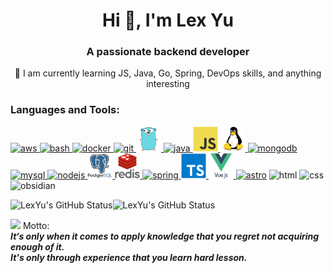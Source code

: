 <h1 align="center">Hi 👋, I'm Lex Yu</h1>
<h3 align="center">A passionate backend developer</h3>
<p align="center">🌱 I am currently learning JS, Java, Go, Spring, DevOps skills, and anything interesting</p>

<h3 align="left">Languages and Tools:</h3>
<p align="left" > <a href="https://aws.amazon.com" target="_blank" rel="noreferrer"> <img src="https://d1yjjnpx0p53s8.cloudfront.net/styles/logo-original-577x577/s3/102017/logo_0.png?ahfjomQ0VKp4nkiMoEHmHxXQZGYBHdpj&itok=Hr4b70AV" alt="aws" width="40" height="40" style=""/> </a> <a href="https://www.gnu.org/software/bash/" target="_blank" rel="noreferrer"> <img src="https://cdn-icons-png.flaticon.com/512/919/919837.png" alt="bash" width="40" height="40"/> </a> <a href="https://www.docker.com/" target="_blank" rel="noreferrer"> <img src="https://cdn-icons-png.flaticon.com/512/919/919853.png" alt="docker" width="40" height="40"/> </a> <a href="https://git-scm.com/" target="_blank" rel="noreferrer"> <img src="https://www.vectorlogo.zone/logos/git-scm/git-scm-icon.svg" alt="git" width="40" height="40"/> </a> <a href="https://golang.org" target="_blank" rel="noreferrer"> <img src="https://raw.githubusercontent.com/devicons/devicon/master/icons/go/go-original.svg" alt="go" width="40" height="40"/> </a> <a href="https://www.java.com" target="_blank" rel="noreferrer"> <img src="https://cdn-icons-png.flaticon.com/512/1183/1183669.png" alt="java" width="40" height="40"/> </a> <a href="https://developer.mozilla.org/en-US/docs/Web/JavaScript" target="_blank" rel="noreferrer"> <img src="https://raw.githubusercontent.com/devicons/devicon/master/icons/javascript/javascript-original.svg" alt="javascript" width="40" height="40"/> </a> <a href="https://www.linux.org/" target="_blank" rel="noreferrer"> <img src="https://raw.githubusercontent.com/devicons/devicon/master/icons/linux/linux-original.svg" alt="linux" width="40" height="40"/> </a> <a href="https://www.mongodb.com/" target="_blank" rel="noreferrer"> <img src="https://img.icons8.com/?size=512&id=74402&format=png" alt="mongodb" width="40" height="40"/> </a> <a href="https://www.mysql.com/" target="_blank" rel="noreferrer"> <img src="https://github.com/TLexYuW/TLexYuW/assets/84486286/433a8840-2e65-4c42-9686-c8b352730013" alt="mysql" width="40" height="40"/> </a> <a href="https://nodejs.org" target="_blank" rel="noreferrer"> <img src="https://cdn-icons-png.flaticon.com/512/919/919825.png" alt="nodejs" width="40" height="40"/> </a> <a href="https://www.postgresql.org" target="_blank" rel="noreferrer"> <img src="https://raw.githubusercontent.com/devicons/devicon/master/icons/postgresql/postgresql-original-wordmark.svg" alt="postgresql" width="40" height="40"/> </a> <a href="https://redis.io" target="_blank" rel="noreferrer"> <img src="https://raw.githubusercontent.com/devicons/devicon/master/icons/redis/redis-original-wordmark.svg" alt="redis" width="40" height="40"/> </a> <a href="https://spring.io/" target="_blank" rel="noreferrer"> <img src="https://www.vectorlogo.zone/logos/springio/springio-icon.svg" alt="spring" width="40" height="40"/> </a> <a href="https://www.typescriptlang.org/" target="_blank" rel="noreferrer"> <img src="https://raw.githubusercontent.com/devicons/devicon/master/icons/typescript/typescript-original.svg" alt="typescript" width="40" height="40"/> </a> <a href="https://vuejs.org/" target="_blank" rel="noreferrer"> <img src="https://raw.githubusercontent.com/devicons/devicon/master/icons/vuejs/vuejs-original-wordmark.svg" alt="vuejs" width="40" height="40"/> </a> <a href="https://astro.build/" target="_blank" rel="noreferrer"> <img src="https://astro.js.org/astro.png" alt="astro" width="40" height="40"/></a> <img src="https://github.com/TLexYuW/TLexYuW/assets/84486286/5efd368a-ac7a-4638-a1a6-3483764a81ce" alt="html" width="40" height="40"/> <img src="https://github.com/TLexYuW/TLexYuW/assets/84486286/b42f9f92-d2db-4fb7-b426-89ed239c8ad0" alt="css" width="40" height="40"/> <img src="https://obsidian.md/images/obsidian-logo-gradient.svg" alt="obsidian" width="40" height="40"/> </p>

<img align="left" alt="LexYu's GitHub Status" src="https://github-readme-stats-ja9h9qtdi-tlexyuw.vercel.app/api?username=TLexYuW&show_icons=true&count_private=true&locale=en&theme=vision-friendly-dark"/>

<img align="" alt="LexYu's GitHub Status" src="https://github-readme-stats-ja9h9qtdi-tlexyuw.vercel.app/api/top-langs/?username=TLexYuW&layout=pie&show_icons=true&theme=vision-friendly-dark&hide=css,html"/>

<img src="https://user-images.githubusercontent.com/84486286/217135239-81d1903d-f6ae-416e-a609-348bfd10cd71.png" width="50px"> Motto:</br>
**_It‘s only when it comes to apply knowledge that you regret not acquiring enough of it.</br> It's only through experience that you learn hard lesson._**

